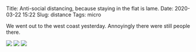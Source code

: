 Title: Anti-social distancing, because staying in the flat is lame.
Date: 2020-03-22 15:22
Slug: distance
Tags: micro

We went out to the west coast yesterday. Annoyingly there were still people there.

<img src="/media/images/2020-03-22 distance/stream.jpg" class="align-center" />

<img src="/media/images/2020-03-22 distance/horizon.jpg" class="align-center" />

<img src="/media/images/2020-03-22 distance/sign.jpg" class="align-center" />
